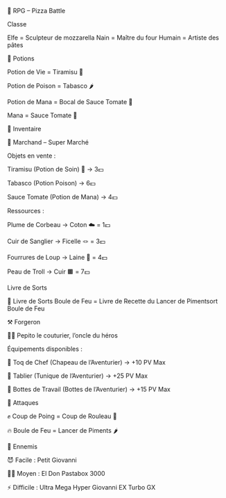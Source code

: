 🍕 RPG – Pizza Battle

Classe

Elfe = Sculpteur de mozzarella
Nain = Maître du four
Humain = Artiste des pâtes



🧪 Potions

Potion de Vie = Tiramisu 🍰

Potion de Poison = Tabasco 🌶️

Potion de Mana = Bocal de Sauce Tomate 🫙


Mana = Sauce Tomate 🍅



🎒 Inventaire



🛒 Marchand – Super Marché



Objets en vente :

Tiramisu (Potion de Soin) 🍰 → 3💵

Tabasco (Potion Poison) → 6💵

Sauce Tomate (Potion de Mana) → 4💵



Ressources :

Plume de Corbeau → Coton ☁️ = 1💵 

Cuir de Sanglier → Ficelle 🪢 = 3💵

Fourrures de Loup → Laine 🧶 = 4💵

Peau de Troll → Cuir 🟫 = 7💵



 Livre de Sorts 

📖 Livre de Sorts Boule de Feu = Livre de Recette du Lancer de Pimentsort Boule de Feu



⚒️ Forgeron

👨‍🏭 Pepito le couturier, l’oncle du héros



Équipements disponibles :

🎩 Toq de Chef (Chapeau de l’Aventurier) → +10 PV Max

👕 Tablier (Tunique de l’Aventurier) → +25 PV Max

👢 Bottes de Travail (Bottes de l’Aventurier) → +15 PV Max



🥊 Attaques

✊ Coup de Poing = Coup de Rouleau 🥖

🔥 Boule de Feu = Lancer de Piments 🌶️



👾 Ennemis

😈 Facile : Petit Giovanni

🤖🍝 Moyen : El Don Pastabox 3000

⚡ Difficile : Ultra Mega Hyper Giovanni EX Turbo GX








